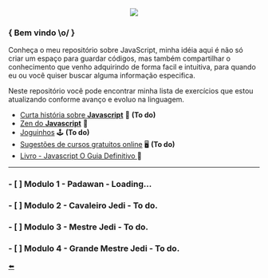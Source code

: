 <div align="center"><img style="margin: 10px 40px, width: 100%" src="https://user-images.githubusercontent.com/65131471/120073718-f341a300-c06f-11eb-8e04-c4b7af45fc95.jpg"></div>

### { Bem vindo \o/ }

Conheça o meu repositório sobre JavaScript, minha idéia aqui é não só criar um espaço para guardar códigos, mas também compartilhar o conhecimento que venho adquirindo  de forma facil e intuitiva, para quando eu ou você quiser buscar alguma informação especifica.

Neste repositório você pode encontrar minha lista de exercícios que estou atualizando conforme avanço e evoluo na linguagem.

* [Curta história sobre **Javascript**](https://github.com/duartecgustavo/Python-Progress/blob/master/conteudo/short-history-python.md) :open_book: **(To do)**
* [Zen do **Javascript**](https://github.com/duartecgustavo/JavascriptInMyMind/blob/main/conteudo/plus%2B/zen-of-javascript.md)	:rhinoceros:
* [Joguinhos](https://github.com/duartecgustavo/Python-Progress/blob/master/conteudo/Joguinhos.md) :joystick: **(To do)**
* [Sugestões de cursos gratuitos online](https://www.cursoemvideo.com/) :desktop_computer: **(To do)**
* [Livro - Javascript O Guia Definitivo ](https://github.com/duartecgustavo/JavascriptInMyMind/blob/main/conteudo/plus%2B/JavaScript%20O%20Guia%20Definitivo.pdf) :blue_book:

---

### - [ ] Modulo 1 - Padawan - Loading...

### - [ ] Modulo 2 - Cavaleiro Jedi - To do.

### - [ ] Modulo 3 - Mestre Jedi - To do.

### - [ ] Modulo 4 - Grande Mestre Jedi - To do.

[:arrow_left:](https://github.com/duartecgustavo)
